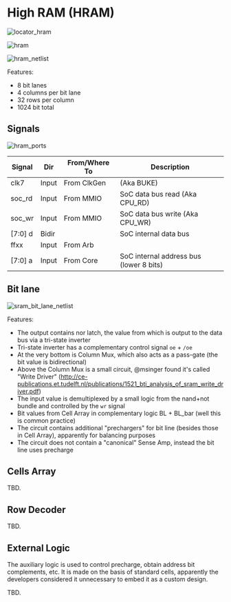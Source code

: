 # High RAM (HRAM)

![locator_hram](/imgstore/soc/locator_hram.jpg)

![hram](/imgstore/soc/hram.jpg)

![hram_netlist](/imgstore/soc/hram_netlist.png)

Features:
- 8 bit lanes
- 4 columns per bit lane
- 32 rows per column
- 1024 bit total

## Signals

![hram_ports](/imgstore/soc/hram_ports.png)

|Signal      |Dir    |From/Where To|Description|
|------------|-------|-------------|-------------|
| clk7       | Input |From ClkGen  | (Aka BUKE)  |
| soc_rd     | Input |From MMIO    | SoC data bus read (Aka CPU_RD)|
| soc_wr     | Input |From MMIO    | SoC data bus write (Aka CPU_WR)|
| \[7:0\] d  | Bidir |             | SoC internal data bus |
| ffxx       | Input |From Arb     | |
| \[7:0\] a  | Input |From Core    | SoC internal address bus (lower 8 bits) |

## Bit lane

![sram_bit_lane_netlist](/imgstore/soc/sram_bit_lane_netlist.png)

Features:
- The output contains nor latch, the value from which is output to the data bus via a tri-state inverter
- Tri-state inverter has a complementary control signal `oe` + `/oe`
- At the very bottom is Column Mux, which also acts as a pass-gate (the bit value is bidirectional)
- Above the Column Mux is a small circuit, @msinger found it's called "Write Driver" (http://ce-publications.et.tudelft.nl/publications/1521_bti_analysis_of_sram_write_driver.pdf)
- The input value is demultiplexed by a small logic from the nand+not bundle and controlled by the `wr` signal
- Bit values from Cell Array in complementary logic BL + BL_bar (well this is common practice)
- The circuit contains additional "prechargers" for bit line (besides those in Cell Array), apparently for balancing purposes
- The circuit does not contain a "canonical" Sense Amp, instead the bit line uses precharge

## Cells Array

TBD.

## Row Decoder

TBD.

## External Logic

The auxiliary logic is used to control precharge, obtain address bit complements, etc. It is made on the basis of standard cells, apparently the developers considered it unnecessary to embed it as a custom design.

TBD.
